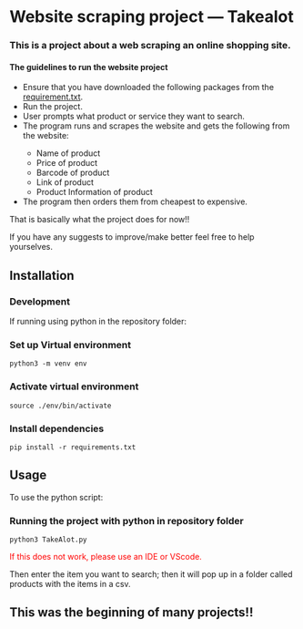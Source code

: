 <main>
<h1>Website scraping project — Takealot</h1>
<h3>This is a project about a web scraping an online shopping site.</h3>
<div>
<h4>The guidelines to run the website project</h4>
<ul>
<li>Ensure that you have downloaded the following packages from the <a href="https://github.com/lmadisha/Website-Scrape-Takealot/blob/main/Website-project/requirements.txt">requirement.txt</a>.</li>
<li>Run the project.</li>
<li>User prompts what product or service they want to search.</li>
<li>The program runs and scrapes the website and gets the following from the website:</li>
<ul>
<li>Name of product</li>
<li>Price of product</li>
<li>Barcode of product</li>
<li>Link of product</li>
<li>Product Information of product</li>
</ul>
<li>The program then orders them from cheapest to expensive.</li>
</ul>
<p>That is basically what the project does for now!!</p>
<p>If you have any suggests to improve/make better feel free to help yourselves.</p>
</div>
<div>
<h2>Installation</h2>
<H3>Development</H3>
<p>If running using python in the repository folder:</p>
<h3>Set up Virtual environment</h3>
<code lang="bash">python3 -m venv env</code>
<h3>Activate virtual environment</h3>
<code lang="bash">source ./env/bin/activate</code>
<h3>Install dependencies</h3>
<code lang="bash">pip install -r requirements.txt</code>
<h2>Usage</h2>
<p>To use the python script:</p>
<h3>Running the project with python in repository folder</h3>
<code lang="bash">python3 TakeAlot.py</code>
<p style="color:red;">If this does not work, please use an IDE or VScode. </p>
<p>Then enter the item you want to search; then it will pop up in a folder called products with the items in a csv.</p>
</div>
<h2>This was the beginning of many projects!!</h2>
</main>